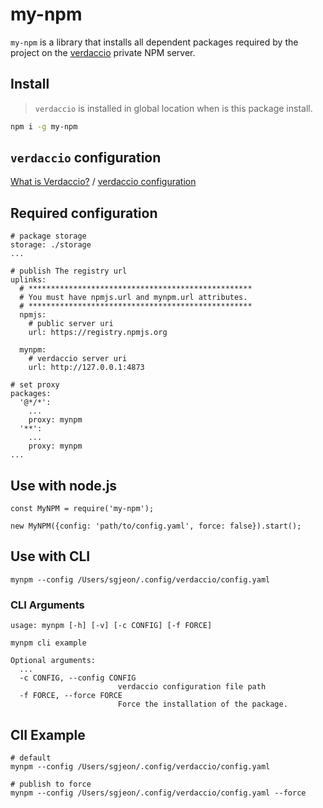 
# my-npm

`my-npm` is a library that installs all dependent packages required by the project on the [verdaccio](http://www.verdaccio.org/docs/en/configuration.html) private NPM server.

## Install

> `verdaccio` is installed in global location when is this package install.

```bash
npm i -g my-npm
```

## `verdaccio` configuration

[What is Verdaccio?](http://www.verdaccio.org/docs/en/what-is-verdaccio.html) / [verdaccio configuration](http://www.verdaccio.org/docs/en/configuration.html)

## Required configuration

```
# package storage
storage: ./storage
...

# publish The registry url
uplinks:
  # **************************************************
  # You must have npmjs.url and mynpm.url attributes.
  # **************************************************
  npmjs:
    # public server uri
    url: https://registry.npmjs.org

  mynpm:
    # verdaccio server uri
    url: http://127.0.0.1:4873

# set proxy
packages:
  '@*/*':
	...
    proxy: mynpm
  '**':
    ...
    proxy: mynpm
...
```

## Use with node.js

```
const MyNPM = require('my-npm');

new MyNPM({config: 'path/to/config.yaml', force: false}).start();
```

## Use with CLI

```
mynpm --config /Users/sgjeon/.config/verdaccio/config.yaml
```

### CLI Arguments

```
usage: mynpm [-h] [-v] [-c CONFIG] [-f FORCE]

mynpm cli example

Optional arguments:
  ...
  -c CONFIG, --config CONFIG
                        verdaccio configuration file path
  -f FORCE, --force FORCE
                        Force the installation of the package.
```

## ClI Example

```
# default
mynpm --config /Users/sgjeon/.config/verdaccio/config.yaml

# publish to force
mynpm --config /Users/sgjeon/.config/verdaccio/config.yaml --force
```




